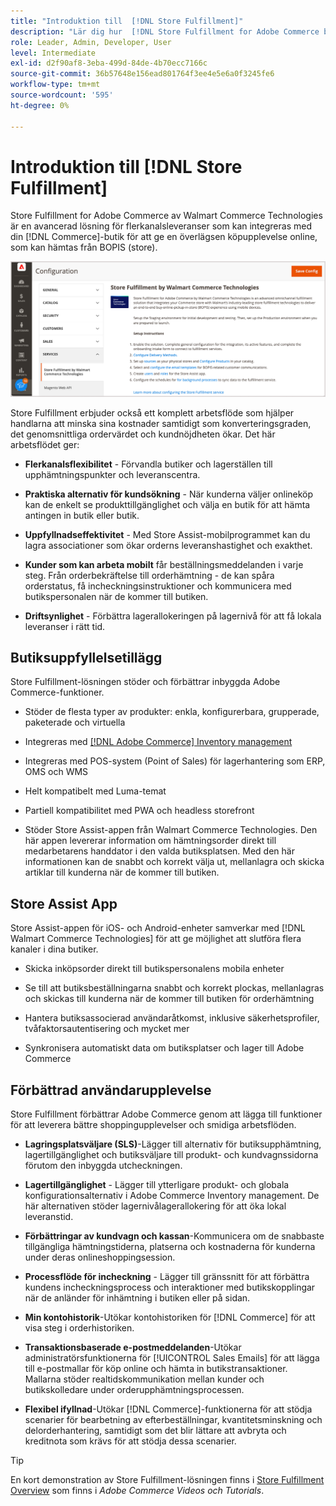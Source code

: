 ```yaml
---
title: "Introduktion till  [!DNL Store Fulfillment]"
description: "Lär dig hur  [!DNL Store Fulfillment for Adobe Commerce by Walmart Commerce Technologies] stöder köp online, hämta i butik (BOPIS) för kunder. Använd mobilen Store Assist för att effektivisera leveranser och beställningar för butikskolledare och Commerce-kunder."
role: Leader, Admin, Developer, User
level: Intermediate
exl-id: d2f90af8-3eba-499d-84de-4b70ecc7166c
source-git-commit: 36b57648e156ead801764f3ee4e5e6a0f3245fe6
workflow-type: tm+mt
source-wordcount: '595'
ht-degree: 0%

---
```


# Introduktion till [!DNL Store Fulfillment]

Store Fulfillment for Adobe Commerce av Walmart Commerce Technologies är en avancerad lösning för flerkanalsleveranser som kan integreras med din [!DNL Commerce]-butik för att ge en överlägsen köpupplevelse online, som kan hämtas från BOPIS (store).

![Lagra uppfyllelselösningen Adobe Admin configuration](assets/store-fulfillment-admin-home.png)

Store Fulfillment erbjuder också ett komplett arbetsflöde som hjälper handlarna att minska sina kostnader samtidigt som konverteringsgraden, det genomsnittliga ordervärdet och kundnöjdheten ökar. Det här arbetsflödet ger:

* **Flerkanalsflexibilitet** - Förvandla butiker och lagerställen till upphämtningspunkter och leveranscentra.

* **Praktiska alternativ för kundsökning** - När kunderna väljer onlineköp kan de enkelt se produkttillgänglighet och välja en butik för att hämta antingen in butik eller butik.

* **Uppfyllnadseffektivitet** - Med Store Assist-mobilprogrammet kan du lagra associationer som ökar orderns leveranshastighet och exakthet.

* **Kunder som kan arbeta mobilt** får beställningsmeddelanden i varje steg. Från orderbekräftelse till orderhämtning - de kan spåra orderstatus, få incheckningsinstruktioner och kommunicera med butikspersonalen när de kommer till butiken.

* **Driftsynlighet** - Förbättra lagerallokeringen på lagernivå för att få lokala leveranser i rätt tid.

## Butiksuppfyllelsetillägg

Store Fulfillment-lösningen stöder och förbättrar inbyggda Adobe Commerce-funktioner.

* Stöder de flesta typer av produkter: enkla, konfigurerbara, grupperade, paketerade och virtuella

* Integreras med [[!DNL Adobe Commerce] Inventory management](https://docs.magento.com/user-guide/catalog/inventory-learn-more.html)

* Integreras med POS-system (Point of Sales) för lagerhantering som ERP, OMS och WMS

* Helt kompatibelt med Luma-temat

* Partiell kompatibilitet med PWA och headless storefront

* Stöder Store Assist-appen från Walmart Commerce Technologies. Den här appen levererar information om hämtningsorder direkt till medarbetarens handdator i den valda butiksplatsen. Med den här informationen kan de snabbt och korrekt välja ut, mellanlagra och skicka artiklar till kunderna när de kommer till butiken.

## Store Assist App

Store Assist-appen för iOS- och Android-enheter samverkar med [!DNL Walmart Commerce Technologies] för att ge möjlighet att slutföra flera kanaler i dina butiker.

* Skicka inköpsorder direkt till butikspersonalens mobila enheter

* Se till att butiksbeställningarna snabbt och korrekt plockas, mellanlagras och skickas till kunderna när de kommer till butiken för orderhämtning

* Hantera butiksassocierad användaråtkomst, inklusive säkerhetsprofiler, tvåfaktorsautentisering och mycket mer

* Synkronisera automatiskt data om butiksplatser och lager till Adobe Commerce

## Förbättrad användarupplevelse

Store Fulfillment förbättrar Adobe Commerce genom att lägga till funktioner för att leverera bättre shoppingupplevelser och smidiga arbetsflöden.

* **Lagringsplatsväljare (SLS)**-Lägger till alternativ för butiksupphämtning, lagertillgänglighet och butiksväljare till produkt- och kundvagnssidorna förutom den inbyggda utcheckningen.

* **Lagertillgänglighet** - Lägger till ytterligare produkt- och globala konfigurationsalternativ i Adobe Commerce Inventory management. De här alternativen stöder lagernivålagerallokering för att öka lokal leveranstid.

* **Förbättringar av kundvagn och kassan**-Kommunicera om de snabbaste tillgängliga hämtningstiderna, platserna och kostnaderna för kunderna under deras onlineshoppingsession.

* **Processflöde för incheckning** - Lägger till gränssnitt för att förbättra kundens incheckningsprocess och interaktioner med butikskopplingar när de anländer för inhämtning i butiken eller på sidan.

* **Min kontohistorik**-Utökar kontohistoriken för [!DNL Commerce] för att visa steg i orderhistoriken.

* **Transaktionsbaserade e-postmeddelanden**-Utökar administratörsfunktionerna för [!UICONTROL Sales Emails] för att lägga till e-postmallar för köp online och hämta in butikstransaktioner. Mallarna stöder realtidskommunikation mellan kunder och butikskolledare under orderupphämtningsprocessen.

* **Flexibel ifyllnad**-Utökar [!DNL Commerce]-funktionerna för att stödja scenarier för bearbetning av efterbeställningar, kvantitetsminskning och delorderhantering, samtidigt som det blir lättare att avbryta och kreditnota som krävs för att stödja dessa scenarier.

>[!TIP]
>
> En kort demonstration av Store Fulfillment-lösningen finns i [Store Fulfillment Overview](https://experienceleague.adobe.com/docs/commerce-learn/tutorials/orders/store-fulfillment.html) som finns i _Adobe Commerce Videos och Tutorials_.


